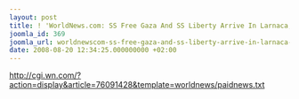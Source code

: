 ```yaml
---
layout: post
title: ! 'WorldNews.com: SS Free Gaza And SS Liberty Arrive In Larnaca, Cyprus'
joomla_id: 369
joomla_url: worldnewscom-ss-free-gaza-and-ss-liberty-arrive-in-larnaca-cyprus
date: 2008-08-20 12:34:25.000000000 +02:00
---
```

<p><a href="http://cgi.wn.com/?action=display&article=76091428&template=worldnews/paidnews.txt">http://cgi.wn.com/?action=display&article=76091428&template=worldnews/paidnews.txt</a></p>
